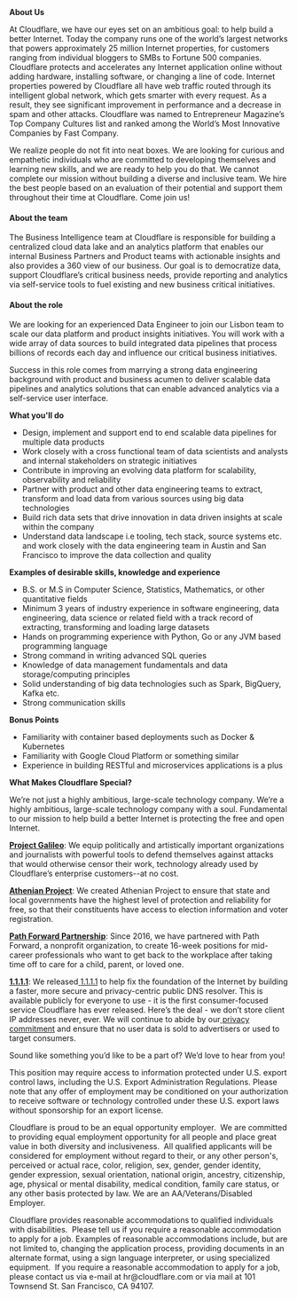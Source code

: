 <div class="content-intro">
	<div><strong>About Us</strong></div>
	<div>
		<p><span style="font-weight: 400;">At Cloudflare, we have our eyes set on an ambitious goal: to help build a better Internet. Today the company runs one of the world’s largest networks that powers approximately 25 million Internet properties, for customers ranging from individual bloggers to SMBs to Fortune 500 companies. Cloudflare protects and accelerates any Internet application online without adding hardware, installing software, or changing a line of code. Internet properties powered by Cloudflare all have web traffic routed through its intelligent global network, which gets smarter with every request. As a result, they see significant improvement in performance and a decrease in spam and other attacks. Cloudflare was named to Entrepreneur Magazine’s Top Company Cultures list and ranked among the World’s Most Innovative Companies by Fast Company.</span><span style="font-weight: 400;">&nbsp;</span></p>
		<p><span style="font-weight: 400;">We realize people do not fit into neat boxes. We are looking for curious and empathetic individuals who are committed to developing themselves and learning new skills, and we are ready to help you do that. We cannot complete our mission without building a diverse and inclusive team. We hire the best people based on an evaluation of their potential and support them throughout their time at Cloudflare. Come join us!&nbsp;</span></p>
	</div>
</div>
<h4><strong>About the team</strong></h4>
<p><span style="font-weight: 400;">The Business Intelligence team at Cloudflare is responsible for building a centralized cloud data lake and an analytics platform that enables our internal Business Partners and Product teams with actionable insights and also provides a 360 view of our business. Our goal is to democratize data, support Cloudflare’s critical business needs, provide reporting and analytics via self-service tools to fuel existing and new business critical initiatives.</span></p>
<h4><strong>About the role</strong></h4>
<p><span style="font-weight: 400;">We are looking for an experienced Data Engineer to join our Lisbon team to scale our data platform and product insights initiatives. You will work with a wide array of data sources to build integrated data pipelines that process billions of records each day and influence our critical business initiatives.&nbsp;</span></p>
<p><span style="font-weight: 400;">Success in this role comes from marrying a strong data engineering background with product and business acumen to deliver scalable data pipelines and analytics solutions that can enable advanced analytics via a self-service user interface.</span></p>
<p><strong>What you'll do</strong></p>
<ul>
	<li style="font-weight: 400;"><span style="font-weight: 400;">Design, implement and support end to end scalable data pipelines for multiple data products&nbsp;</span></li>
	<li style="font-weight: 400;"><span style="font-weight: 400;">Work closely with a cross functional team of data scientists and analysts and internal stakeholders on strategic initiatives&nbsp;</span></li>
	<li style="font-weight: 400;"><span style="font-weight: 400;">Contribute in improving an evolving data platform for scalability, observability and reliability</span></li>
	<li style="font-weight: 400;"><span style="font-weight: 400;">Partner with product and other data engineering teams to extract, transform and load data from various sources using big data technologies</span></li>
	<li style="font-weight: 400;"><span style="font-weight: 400;">Build rich data sets that drive innovation in data driven insights at scale within the company</span></li>
	<li style="font-weight: 400;"><span style="font-weight: 400;">Understand data landscape i.e tooling, tech stack, source systems etc. and work closely with the data engineering team in Austin and San Francisco to improve the data collection and quality</span></li>
</ul>
<p><strong>Examples of desirable skills, knowledge and experience</strong></p>
<ul>
	<li style="font-weight: 400;"><span style="font-weight: 400;">B.S. or M.S in Computer Science, Statistics, Mathematics, or other quantitative fields</span></li>
	<li style="font-weight: 400;"><span style="font-weight: 400;">Minimum 3 years of industry experience in software engineering, data engineering, data science or related field with a track record of extracting, transforming and loading large datasets&nbsp;</span></li>
	<li style="font-weight: 400;"><span style="font-weight: 400;">Hands on programming experience with Python, Go or any JVM based programming language</span></li>
	<li style="font-weight: 400;"><span style="font-weight: 400;">Strong command in writing advanced SQL queries</span></li>
	<li style="font-weight: 400;"><span style="font-weight: 400;">Knowledge of data management fundamentals and data storage/computing principles</span></li>
	<li style="font-weight: 400;"><span style="font-weight: 400;">Solid understanding of big data technologies such as Spark, BigQuery, Kafka etc.&nbsp;</span></li>
	<li style="font-weight: 400;"><span style="font-weight: 400;">Strong communication skills</span></li>
</ul>
<p><strong>Bonus Points</strong></p>
<ul>
	<li style="font-weight: 400;"><span style="font-weight: 400;">Familiarity with container based deployments such as Docker &amp; Kubernetes</span></li>
	<li style="font-weight: 400;"><span style="font-weight: 400;">Familiarity with Google Cloud Platform or something similar</span></li>
	<li style="font-weight: 400;"><span style="font-weight: 400;">Experience in building RESTful and microservices applications is a plus</span></li>
</ul>
<div class="content-conclusion">
	<p><strong>What Makes Cloudflare Special?</strong></p>
	<p><span style="font-weight: 400;">We’re not just a highly ambitious, large-scale technology company. We’re a highly ambitious, large-scale technology company with a soul. Fundamental to our mission to help build a better Internet is protecting the free and open Internet.</span></p>
	<p><a href="https://blog.cloudflare.com/protecting-free-expression-online/"><strong>Project Galileo</strong></a><span style="font-weight: 400;">: We equip politically and artistically important organizations and journalists with powerful tools to defend themselves against attacks that would otherwise censor their work, technology already used by Cloudflare’s enterprise customers--at no cost.</span></p>
	<p><strong><a href="https://www.cloudflare.com/athenian/">Athenian Project</a></strong><span style="font-weight: 400;">: We created Athenian Project to ensure that state and local governments have the highest level of protection and reliability for free, so that their constituents have access to election information and voter registration.</span></p>
	<p><a href="https://blog.cloudflare.com/tag/path-forward/"><strong>Path Forward Partnership</strong></a><span style="font-weight: 400;">: Since 2016, we have partnered with Path Forward, a nonprofit organization, to create 16-week positions for mid-career professionals who want to get back to the workplace after taking time off to care for a child, parent, or loved one.</span></p>
	<p><a href="https://1.1.1.1/"><strong>1.1.1.1</strong></a><span style="font-weight: 400;">: We released</span><a href="https://1.1.1.1/"> <span style="font-weight: 400;">1.1.1.1</span></a><span style="font-weight: 400;"> to help fix the foundation of the Internet by building a faster, more secure and privacy-centric public DNS resolver. This is available publicly for everyone to use - it is the first consumer-focused service Cloudflare has ever released. Here’s the deal - we don’t store client IP addresses never, ever. We will continue to abide by our</span><a href="https://developers.cloudflare.com/1.1.1.1/privacy/public-dns-resolver"> privacy commitment</a><span style="font-weight: 400;"> and ensure that no user data is sold to advertisers or used to target consumers.</span></p>
	<p><span style="font-weight: 400;">Sound like something you’d like to be a part of? We’d love to hear from you!</span></p>
	<p><span style="font-weight: 400;">This position may require access to information protected under U.S. export control laws, including the U.S. Export Administration Regulations. Please note that any offer of employment may be conditioned on your authorization to receive software or technology controlled under these U.S. export laws without sponsorship for an export license.</span></p>
	<p><span style="font-weight: 400;">Cloudflare is proud to be an equal opportunity employer. &nbsp;We are committed to providing equal employment opportunity for all people and place great value in both diversity and inclusiveness. &nbsp;All qualified applicants will be considered for employment without regard to their, or any other person's, perceived or actual</span> <span style="font-weight: 400;">race, color, religion, sex, gender, gender identity, gender expression, sexual orientation, national origin, ancestry, citizenship, age, physical or mental disability, medical condition, family care status, or any other basis protected by law. </span><span style="font-weight: 400;">We are an AA/Veterans/Disabled Employer.</span></p>
	<p><span style="font-weight: 400;">Cloudflare provides reasonable accommodations to qualified individuals with disabilities. &nbsp;Please tell us if you require a reasonable accommodation to apply for a job. Examples of reasonable accommodations include, but are not limited to, changing the application process, providing documents in an alternate format, using a sign language interpreter, or using specialized equipment. &nbsp;If you require a reasonable accommodation to apply for a job, please contact us via e-mail at </span><span style="font-weight: 400;">hr@cloudflare.com</span><span style="font-weight: 400;"> or via mail at 101 Townsend St. San Francisco, CA 94107.</span></p>
</div>